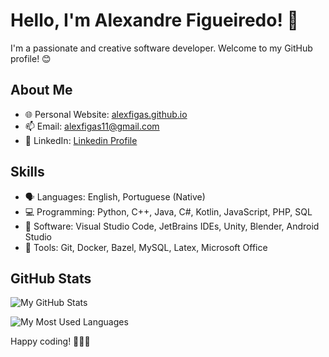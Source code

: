 # Hello, I'm Alexandre Figueiredo! 👋

I'm a passionate and creative software developer. Welcome to my GitHub profile! 😊

## About Me

- 🌐 Personal Website: [alexfigas.github.io](https://alexfigas.github.io)
- 📫 Email: alexfigas11@gmail.com
- 📱 LinkedIn: [Linkedin Profile](https://www.linkedin.com/in/alexfigas/)

## Skills

- 🗣️ Languages: English, Portuguese (Native)
- 💻 Programming: Python, C++, Java, C#, Kotlin, JavaScript, PHP, SQL
- 📱 Software: Visual Studio Code, JetBrains IDEs, Unity, Blender, Android Studio
- 🔧 Tools: Git, Docker, Bazel, MySQL, Latex, Microsoft Office

## GitHub Stats

![My GitHub Stats](https://github-readme-stats-lovat-zeta.vercel.app/api?username=AlexFigas&show_icons=true&theme=dark&include_all_commits=true)

![My Most Used Languages](https://github-readme-stats-lovat-zeta.vercel.app/api/top-langs/?username=AlexFigas&theme=dark)

Happy coding! 👩‍💻🚀
